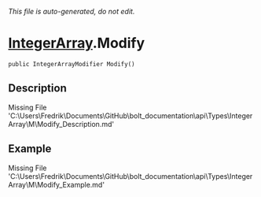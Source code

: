 *This file is auto-generated, do not edit.*

# [IntegerArray](Types/IntegerArray.md).Modify
`public IntegerArrayModifier Modify()`
## Description
Missing File 'C:\Users\Fredrik\Documents\GitHub\bolt_documentation\api\Types\IntegerArray\M\Modify_Description.md'
## Example
Missing File 'C:\Users\Fredrik\Documents\GitHub\bolt_documentation\api\Types\IntegerArray\M\Modify_Example.md'
